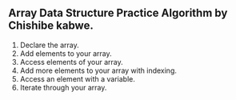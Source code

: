 ## Array Data Structure Practice Algorithm by Chishibe kabwe.

1. Declare the array.
2. Add elements to your array.
3. Access elements of your array.
4. Add more elements to your array with indexing.
5. Access an element with a variable.
6. Iterate through your array.